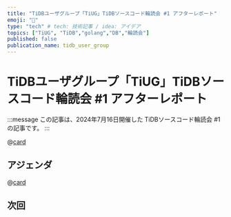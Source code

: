 ```yaml
---
title: "TiDBユーザグループ「TiUG」TiDBソースコード輪読会 #1 アフターレポート"
emoji: "🐡"
type: "tech" # tech: 技術記事 / idea: アイデア
topics: ["TiUG", "TiDB","golang","DB","輪読会"]
published: false
publication_name: tidb_user_group
---
```

# TiDBユーザグループ「TiUG」TiDBソースコード輪読会 #1 アフターレポート

:::message
この記事は、2024年7月16日開催した TiDBソースコード輪読会 #1 の記事です。
:::

@[card](https://tiug.connpass.com/event/319256/)


## アジェンダ

@[card]()


## 次回
